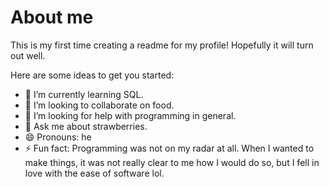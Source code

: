 # About me

This is my first time creating a readme for my profile!
Hopefully it will turn out well.

Here are some ideas to get you started:

- 🌱 I’m currently learning SQL.
- 👯 I’m looking to collaborate on food.
- 🤔 I’m looking for help with programming in general.
- 💬 Ask me about strawberries.
- 😄 Pronouns: he
- ⚡ Fun fact: Programming was not on my radar at all. When I wanted to make things, it was not really clear to me how I would do so, but I fell in love with the ease of software lol.

